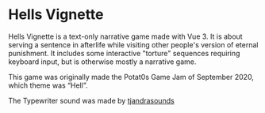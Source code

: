 # Hells Vignette

Hells Vignette is a text-only narrative game made with Vue 3. It is about serving a sentence in afterlife while visiting other people's version of eternal punishment. It includes some interactive "torture" sequences requiring keyboard input, but is otherwise mostly a narrative game.

This game was originally made the Potat0s Game Jam of September 2020, which theme was “Hell”.

The Typewriter sound was made by [tjandrasounds](https://freesound.org/people/tjandrasounds/sounds/201590/)
